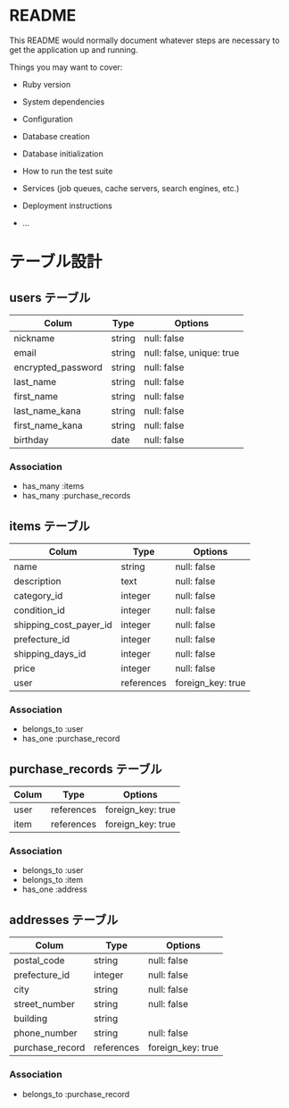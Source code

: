 # README

This README would normally document whatever steps are necessary to get the
application up and running.

Things you may want to cover:

* Ruby version

* System dependencies

* Configuration

* Database creation

* Database initialization

* How to run the test suite

* Services (job queues, cache servers, search engines, etc.)

* Deployment instructions

* ...

# テーブル設計

## users テーブル

| Colum              | Type   | Options                   |
| ---------------    | ------ | ------------------------- |
| nickname           | string | null: false               |
| email              | string | null: false, unique: true |
| encrypted_password | string | null: false               |
| last_name          | string | null: false               |
| first_name         | string | null: false               |
| last_name_kana     | string | null: false               |
| first_name_kana    | string | null: false               |
| birthday           | date   | null: false               |

### Association

- has_many :items
- has_many :purchase_records


## items テーブル

| Colum                  | Type      | Options          |
| ---------------------- | --------- | -----------------|
| name                   | string    | null: false      |
| description            | text      | null: false      |
| category_id            | integer   | null: false      |
| condition_id           | integer   | null: false      |
| shipping_cost_payer_id | integer   | null: false      |
| prefecture_id          | integer   | null: false      |
| shipping_days_id       | integer   | null: false      |
| price                  | integer   | null: false      |
| user                   | references| foreign_key: true|

### Association

- belongs_to :user
- has_one    :purchase_record

## purchase_records テーブル

| Colum   | Type       | Options           |
| ------- | ---------- | ----------------- |
| user    | references | foreign_key: true |
| item    | references | foreign_key: true |

### Association

- belongs_to :user
- belongs_to :item
- has_one    :address

## addresses テーブル

| Colum           | Type      | Options           |
| --------------- | --------- | ----------------- |
| postal_code     | string    | null: false       |
| prefecture_id   | integer   | null: false       |
| city            | string    | null: false       |
| street_number   | string    | null: false       |
| building        | string    |                   |
| phone_number    | string    | null: false       |
| purchase_record | references| foreign_key: true |

### Association

- belongs_to :purchase_record